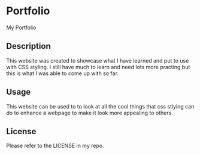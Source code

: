# Portfolio
My Portfolio

## Description

This website was created to showcase what I have learned and put to use with CSS styling. I still have much to learn and need lots more practing but this is what I was able to come up with so far.

## Usage

This website can be used to to look at all the cool things that css stlying can do to enhance a webpage to make it look more appealing to others.

## License

Please refer to the LICENSE in my repo.

